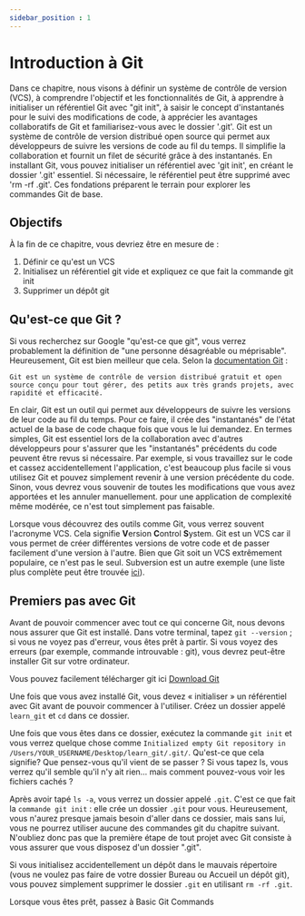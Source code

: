 ```yaml
---
sidebar_position : 1
---
```


# Introduction à Git

Dans ce chapitre, nous visons à définir un système de contrôle de version (VCS), à comprendre l'objectif et les fonctionnalités de Git, à apprendre à initialiser un référentiel Git avec "git init", à saisir le concept d'instantanés pour le suivi des modifications de code, à apprécier les avantages collaboratifs de Git et familiarisez-vous avec le dossier '.git'. Git est un système de contrôle de version distribué open source qui permet aux développeurs de suivre les versions de code au fil du temps. Il simplifie la collaboration et fournit un filet de sécurité grâce à des instantanés. En installant Git, vous pouvez initialiser un référentiel avec 'git init', en créant le dossier '.git' essentiel. Si nécessaire, le référentiel peut être supprimé avec 'rm -rf .git'. Ces fondations préparent le terrain pour explorer les commandes Git de base.

## Objectifs

À la fin de ce chapitre, vous devriez être en mesure de :

1. Définir ce qu'est un VCS
2. Initialisez un référentiel git vide et expliquez ce que fait la commande git init
3. Supprimer un dépôt git

## Qu'est-ce que Git ?

Si vous recherchez sur Google "qu'est-ce que git", vous verrez probablement la définition de "une personne désagréable ou méprisable". Heureusement, Git est bien meilleur que cela. Selon la [documentation Git](https://git-scm.com/) :

   `Git est un système de contrôle de version distribué gratuit et open source conçu pour tout gérer, des petits aux très grands projets, avec rapidité et efficacité.`

En clair, Git est un outil qui permet aux développeurs de suivre les versions de leur code au fil du temps. Pour ce faire, il crée des "instantanés" de l'état actuel de la base de code chaque fois que vous le lui demandez. En termes simples, Git est essentiel lors de la collaboration avec d'autres développeurs pour s'assurer que les "instantanés" précédents du code peuvent être revus si nécessaire. Par exemple, si vous travaillez sur le code et cassez accidentellement l'application, c'est beaucoup plus facile si vous utilisez Git et pouvez simplement revenir à une version précédente du code. Sinon, vous devrez vous souvenir de toutes les modifications que vous avez apportées et les annuler manuellement. pour une application de complexité même modérée, ce n'est tout simplement pas faisable.

Lorsque vous découvrez des outils comme Git, vous verrez souvent l'acronyme VCS. Cela signifie **V**ersion **C**ontrol **S**ystem. Git est un VCS car il vous permet de créer différentes versions de votre code et de passer facilement d'une version à l'autre. Bien que Git soit un VCS extrêmement populaire, ce n'est pas le seul. Subversion est un autre exemple (une liste plus complète peut être trouvée [ici](https://en.wikipedia.org/wiki/List_of_version_control_software)).

## Premiers pas avec Git

Avant de pouvoir commencer avec tout ce qui concerne Git, nous devons nous assurer que Git est installé. Dans votre terminal, tapez `git --version` ; si vous ne voyez pas d'erreur, vous êtes prêt à partir. Si vous voyez des erreurs (par exemple, commande introuvable : git), vous devrez peut-être installer Git sur votre ordinateur.

Vous pouvez facilement télécharger git ici [Download Git](https://git-scm.com/download)

Une fois que vous avez installé Git, vous devez « initialiser » un référentiel avec Git avant de pouvoir commencer à l'utiliser. Créez un dossier appelé `learn_git` et `cd` dans ce dossier.

Une fois que vous êtes dans ce dossier, exécutez la commande `git init` et vous verrez quelque chose comme `Initialized empty Git repository in /Users/YOUR_USERNAME/Desktop/learn_git/.git/`. Qu'est-ce que cela signifie? Que pensez-vous qu'il vient de se passer ? Si vous tapez ls, vous verrez qu'il semble qu'il n'y ait rien… mais comment pouvez-vous voir les fichiers cachés ?

Après avoir tapé `ls -a`, vous verrez un dossier appelé `.git`. C'est ce que fait la `commande git init` : elle crée un dossier `.git` pour vous. Heureusement, vous n'aurez presque jamais besoin d'aller dans ce dossier, mais sans lui, vous ne pourrez utiliser aucune des commandes git du chapitre suivant. N'oubliez donc pas que la première étape de tout projet avec Git consiste à vous assurer que vous disposez d'un dossier ".git".

Si vous initialisez accidentellement un dépôt dans le mauvais répertoire (vous ne voulez pas faire de votre dossier Bureau ou Accueil un dépôt git), vous pouvez simplement supprimer le dossier `.git` en utilisant `rm -rf .git`.

Lorsque vous êtes prêt, passez à Basic Git Commands
